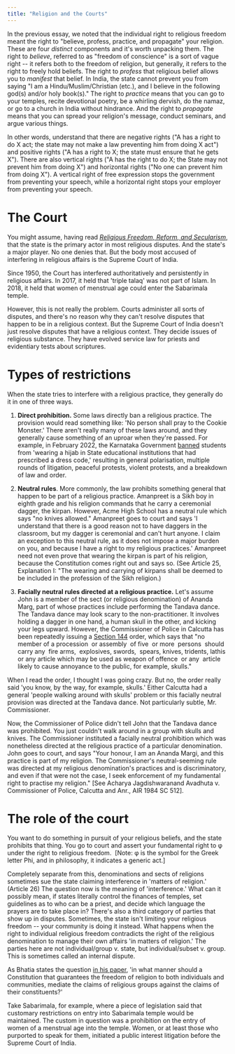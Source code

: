```yaml
---
title: "Religion and the Courts"
---
```


In the previous essay, we noted that the individual right to religious freedom meant the right to "believe, profess, practice, and propagate" your religion. These are four *distinct* components and it's worth unpacking them. The right to *believe*, referred to as "freedom of conscience" is a sort of vague right -- it refers both to the freedom of religion, but generally, it refers to the right to freely hold beliefs. The right to *profess* that religious belief allows you to *manifest* that belief. In India, the state cannot prevent you from saying "I am a Hindu/Muslim/Christian (etc.), and I believe in the following god(s) and/or holy book(s)." The right to *practice* means that you can go to your temples, recite devotional poetry, be a whirling dervish, do the namaz, or go to a church in India without hindrance. And the right to *propagate* means that you can spread your religion's message, conduct seminars, and argue various things.

In other words, understand that there are negative rights ("A has a right to do X act; the state may not make a law preventing him from doing X act") and positive rights ("A has a right to X; the state must ensure that he gets X"). There are also vertical rights ("A has the right to do X; the State may not prevent him from doing X")  and horizontal rights ("No one can prevent him from doing X"). A vertical right of free expression stops the government from preventing your speech, while a horizontal right stops your employer  from preventing your speech.

The Court
=========

You might assume, having read [*Religious Freedom, Reform, and Secularism*](https://nihalsahu.net/law-and-religion-in-india), that the state is the primary actor in most religious disputes. And the state's a major player. No one denies that. But the body most accused of interfering in religious affairs is the Supreme Court of India. 

Since 1950, the Court has interfered authoritatively and persistently in religious affairs. In 2017, it held that 'triple talaq' was not part of Islam. In 2018, it held that women of menstrual age could enter the Sabarimala temple. 

However, this is not really the problem. Courts administer all sorts of disputes, and there's no reason why they can't resolve disputes that happen to be in a religious context. But the Supreme Court of India doesn't just resolve disputes that have a religious context. They decide issues of religious substance. They have evolved service law for priests and evidentiary tests about scriptures. 

Types of restrictions
=====================

When the state tries to interfere with a religious practice, they generally do it in one of three ways. 
1. **Direct prohibition.** Some laws directly ban a religious practice. The provision would read something like: 'No person shall pray to the Cookie Monster.' There aren't really many of these laws around, and they generally cause something of an uproar when they're passed. For example, in February 2022, the Karnataka Government [banned](https://www.scobserver.in/journal/karnataka-government-order-on-dress-code-for-students/) students from 'wearing a hijab in State educational institutions that had prescribed a dress code,' resulting in general polarisation, multiple rounds of litigation, peaceful protests, violent protests, and a breakdown of law and order.

2. **Neutral rules**. More commonly, the law prohibits something general that happen to be part of a religious practice. Amanpreet is a Sikh boy in eighth grade and his religion commands that he carry a ceremonial dagger, the kirpan. However, Acme High School has a neutral rule which says "no knives allowed." Amanpreet goes to court and says 'I understand that there is a good reason not to have daggers in the classroom, but my dagger is ceremonial and can't hurt anyone. I claim an exception to this neutral rule, as it does not impose a major burden on you, and because I have a right to my religious practices.' Amanpreet need not even prove that wearing the kirpan is part of his religion, because the Constitution comes right out and says so. (See Article 25, Explanation I: "The wearing and carrying of kirpans shall be deemed to be included in the profession of the Sikh religion.)

3. **Facially neutral rules directed at a religious practice.** Let's assume John is a member of the sect (or religious denomination) of Ananda Marg, part of whose practices include performing the Tandava dance. The Tandava dance may look scary to the non-practitioner. It involves holding a dagger in one hand, a human skull in the other, and kicking your legs upward. However, the Commissioner of Police in Calcutta has been repeatedly issuing a [Section 144](https://indiankanoon.org/doc/930621/) order, which says that "no member of a procession  or assembly  of five  or more  persons  should carry any  fire arms,  explosives, swords,  spears, knives, tridents, lathis  or any article which may be used as weapon of offence  or any  article likely to cause annoyance to the public, for example, skulls."

When I read the order, I thought I was going crazy. But no, the order really said 'you know, by the way, for example, skulls.' Either Calcutta had a general 'people walking around with skulls' problem or this facially neutral provision was directed at the Tandava dance. Not particularly subtle, Mr. Commissioner.

Now, the Commissioner of Police didn't tell John that the Tandava dance was prohibited. You just couldn't walk around in a group with skulls and knives. The Commissioner instituted a facially neutral prohibition which was nonetheless directed at the religious practice of a particular denomination. John goes to court, and says "Your honour, I am an Ananda Margi, and this practice is part of my religion. The Commissioner's neutral-seeming rule was directed at my religious denomination's practices and is discriminatory, and even if that were not the case, I seek enforcement of my fundamental right to practise my religion." [See Acharya Jagdishwaranand Avadhuta v. Commissioner of Police, Calcutta and Anr., AIR 1984 SC 512].

The role of the court
=====================

You want to do something in pursuit of your religious beliefs, and the state prohibits that thing. You go to court and assert your fundamental right to φ under the right to religious freedom.  [Note: φ is the symbol for the Greek letter Phi, and in philosophy, it indicates a generic act.]

Completely separate from this, denominations and sects of religions sometimes sue the state claiming interference in 'matters of religion.' (Article 26) The question now is the meaning of 'interference.' What can it possibly mean, if states literally control the finances of temples, set guidelines as to who can be a priest, and decide which language the prayers are to take place in?
There's also a third category of parties that show up in disputes. Sometimes, the state isn't limiting your religious freedom -- your community is doing it instead. What happens when the right to individual religious freedom contradicts the right of the religious denomination to manage their own affairs 'in matters of religion.' The parties here are not individual/group v. state, but individual/subset v. group. This is sometimes called an internal dispute.

As Bhatia states the question [in his paper](https://www.cambridge.org/core/journals/global-constitutionalism/article/abs/freedom-from-community-individual-rights-group-life-state-authority-and-religious-freedom-under-the-indian-constitution/6BC323DA5683AC163A15B85A173A8DC6), 'in what manner should a Constitution that guarantees the freedom of religion to both individuals and communities, mediate the claims of religious groups against the claims of their constituents?'

Take Sabarimala, for example, where a piece of legislation said that customary restrictions on entry into Sabarimala temple would be maintained. The custom in question was a prohibition on the entry of women of a menstrual age into the temple. Women, or at least those who purported to speak for them, initiated a public interest litigation before the Supreme Court of India.
